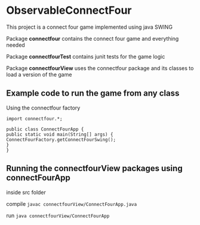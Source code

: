 ObservableConnectFour
===
This project is a connect four game implemented using java SWING

Package **connectfour** contains the connect four game and everything needed

Package **connectfourTest** contains junit tests for the game logic

Package **connectfourView** uses the connectfour package and its classes to load a version of the game

Example code to run the game from any class
---
Using the connectfour factory
```
import connectfour.*;

public class ConnectFourApp {
public static void main(String[] args) {
ConnectFourFactory.getConnectFourSwing();
}
}
``````

Running the connectfourView packages using connectFourApp
---
inside src folder 

compile `javac connectfourView/ConnectFourApp.java`

run `java connectfourView/ConnectFourApp`
